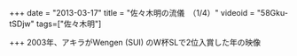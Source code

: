 +++
date = "2013-03-17"
title = "佐々木明の流儀　（1/4）"
videoid = "58Gku-tSDjw"
tags=["佐々木明"]

+++
2003年、アキラがWengen (SUI) のW杯SLで2位入賞した年の映像
